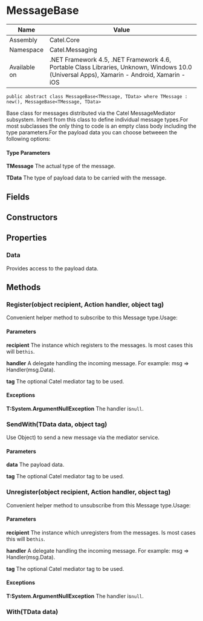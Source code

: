 

# MessageBase

Name|Value
---|---
Assembly|Catel.Core
Namespace|Catel.Messaging
Available on|.NET Framework 4.5, .NET Framework 4.6, Portable Class Libraries, Unknown, Windows 10.0 (Universal Apps), Xamarin - Android, Xamarin - iOS

```
public abstract class MessageBase<TMessage, TData> where TMessage : new(), MessageBase<TMessage, TData> 
```

Base class for messages distributed via the Catel MessageMediator subsystem. Inherit from this class to define individual message types.For most subclasses the only thing to code is an empty class body including the type parameters.For the payload data you can choose betweeen the following options:

#### Type Parameters

**TMessage**
The actual type of the message.

**TData**
The type of payload data to be carried with the message.



## Fields

## Constructors

## Properties

### Data

Provides access to the payload data.



## Methods

### Register(object recipient, Action<TMessage> handler, object tag)

Convenient helper method to subscribe to this Message type.Usage:

#### Parameters

**recipient**
The instance which registers to the messages. Is most cases this will be`this`.

**handler**
A delegate handling the incoming message. For example: msg =&gt; Handler(msg.Data).

**tag**
The optional Catel mediator tag to be used.

#### Exceptions

**T:System.ArgumentNullException**
The handler is`null`.



### SendWith(TData data, object tag)

Use Object) to send a new message via the mediator service.

#### Parameters

**data**
The payload data.

**tag**
The optional Catel mediator tag to be used.



### Unregister(object recipient, Action<TMessage> handler, object tag)

Convenient helper method to unsubscribe from this Message type.Usage:

#### Parameters

**recipient**
The instance which unregisters from the messages. Is most cases this will be`this`.

**handler**
A delegate handling the incoming message. For example: msg =&gt; Handler(msg.Data).

**tag**
The optional Catel mediator tag to be used.

#### Exceptions

**T:System.ArgumentNullException**
The handler is`null`.



### With(TData data)


